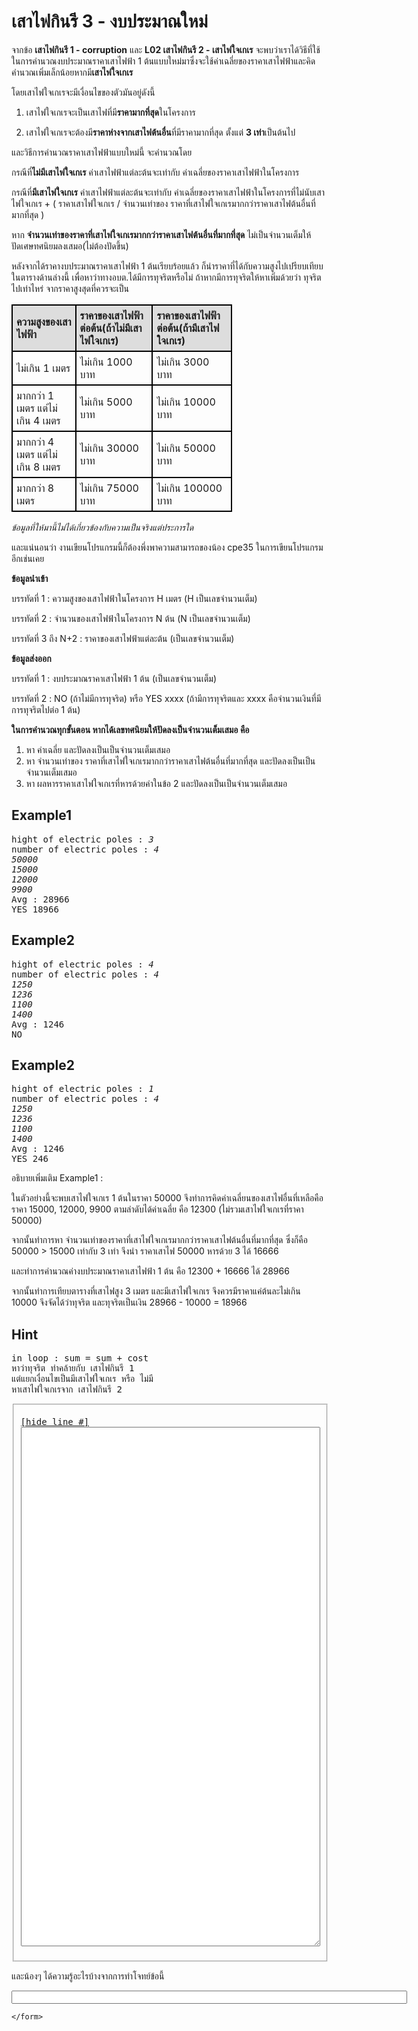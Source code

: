 <div id="current" aria-labelledby="ui-id-10" role="tabpanel" class="ui-tabs-panel ui-corner-bottom ui-widget-content" aria-hidden="false">
    <form method="post" action="/elab/lab/submit/1023/11544/19019/" enctype="multipart/form-data" autocomplete="off">
      <div id="assignment-body">
        <input type="hidden" name="csrfmiddlewaretoken" value="nyrXxgCMFpoIM6QxGYVx1wdKuuI5lQf8MaP4YdQ5V2QxUKBYw6gA5S2KwcJb3VvI">
        <h1>เสาไฟกินรี 3 - งบประมาณใหม่</h1><p>จากข้อ <strong>เสาไฟกินรี 1 - corruption</strong> และ <strong>L02 เสาไฟกินรี 2 - เสาไฟใจเกเร</strong> จะพบว่าเราได้วิธีที่ใช้ในการคำนวณงบประมาณราคาเสาไฟฟ้า 1 ต้นแบบใหม่มาซึ่งจะใช้ค่าเฉลี่ยของราคาเสาไฟฟ้าและคิดคำนวณเพิ่มเล็กน้อยหากมี<strong>เสาไฟใจเกเร</strong></p><p>โดยเสาไฟใจเกเรจะมีเงื่อนไขของตัวมันอยู่ดังนี้</p><ol><li><p>เสาไฟใจเกเรจะเป็นเสาไฟที่มี<strong>ราคามากที่สุด</strong>ในโครงการ</p></li><li><p>เสาไฟใจเกเรจะต้องมี<strong>ราคาห่างจากเสาไฟต้นอื่น</strong>ที่มีราคามากที่สุด ตั้งแต่ <strong>3 เท่า</strong>เป็นต้นไป </p></li></ol><p>และวิธีการคำนวณราคาเสาไฟฟ้าแบบใหม่นี้ จะคำนวณโดย</p><p>กรณีที่<strong>ไม่มีเสาไฟใจเกเร</strong> ค่าเสาไฟฟ้าแต่ละต้นจะเท่ากับ ค่าเฉลี่ยของราคาเสาไฟฟ้าในโครงการ</p><p>กรณีที่<strong>มีเสาไฟใจเกเร</strong> ค่าเสาไฟฟ้าแต่ละต้นจะเท่ากับ ค่าเฉลี่ยของราคาเสาไฟฟ้าในโครงการที่ไม่นับเสาไฟใจเกเร + ( ราคาเสาไฟใจเกเร / จำนวนเท่าของ ราคาที่เสาไฟใจเกเรมากกว่าราคาเสาไฟต้นอื่นที่มากที่สุด ) </p><p>หาก <strong>จำนวนเท่าของราคาที่เสาไฟใจเกเรมากกว่าราคาเสาไฟต้นอื่นที่มากที่สุด</strong> ไม่เป็นจำนวนเต็มให้ปัดเศษทศนิยมลงเสมอ(ไม่ต้องปัดขึ้น)</p><p>หลังจากได้ราคางบประมาณราคาเสาไฟฟ้า 1 ต้นเรียบร้อยแล้ว ก็นำราคาที่ได้กับความสูงไปเปรียบเทียบในตารางด้านล่างนี้ เพื่อหาว่าทางอบต.ได้มีการทุจริตหรือไม่ ถ้าหากมีการทุจริตให้หาเพิ่มด้วยว่า ทุจริตไปเท่าไหร่ จากราคาสูงสุดที่ควรจะเป็น
<style>
table {
  border-collapse: collapse;
  width: 70%;
}
td, th {
  border: 2px solid #000000;
  text-align: left;
  padding: 6px;
}
th {
  background-color: #dddddd;
}
</style></p><table>
  <tbody><tr>
    <th>ความสูงของเสาไฟฟ้า </th>
    <th>ราคาของเสาไฟฟ้าต่อต้น(ถ้าไม่มีเสาไฟใจเกเร) </th>
    <th>ราคาของเสาไฟฟ้าต่อต้น(ถ้ามีเสาไฟใจเกเร) </th>
  </tr>
  <tr>
    <td>ไม่เกิน 1 เมตร</td>
    <td>ไม่เกิน 1000 บาท</td>
    <td>ไม่เกิน 3000 บาท</td>
  </tr>
  <tr>
    <td>มากกว่า 1 เมตร แต่ไม่เกิน 4 เมตร</td>
    <td>ไม่เกิน 5000 บาท</td>
    <td>ไม่เกิน 10000 บาท</td>
  </tr>
  <tr>
    <td>มากกว่า 4 เมตร แต่ไม่เกิน 8 เมตร</td>
    <td>ไม่เกิน 30000 บาท</td>
    <td>ไม่เกิน 50000 บาท</td>
  </tr>
  <tr>
    <td>มากกว่า 8 เมตร</td>
    <td>ไม่เกิน 75000 บาท</td>
    <td>ไม่เกิน 100000 บาท</td>
  </tr>
</tbody></table>
<p><em>ข้อมูลที่ให้มานี้ไม่ได้เกี่ยวข้องกับความเป็นจริงแต่ประการใด</em></p><p>และแน่นอนว่า งานเขียนโปรแกรมนี้ก็ต้องพึ่งพาความสามารถของน้อง cpe35 ในการเขียนโปรแกรมอีกเช่นเคย</p><p><strong>ข้อมูลนำเข้า</strong></p><p>บรรทัดที่ 1 : ความสูงของเสาไฟฟ้าในโครงการ H เมตร (H เป็นเลขจำนวนเต็ม)</p><p>บรรทัดที่ 2 : จำนวนของเสาไฟฟ้าในโครงการ N ต้น (N เป็นเลขจำนวนเต็ม)</p><p>บรรทัดที่ 3 ถึง N+2 : ราคาของเสาไฟฟ้าแต่ละต้น (เป็นเลขจำนวนเต็ม)</p><p><strong>ข้อมูลส่งออก</strong></p><p>บรรทัดที่ 1 : งบประมาณราคาเสาไฟฟ้า 1 ต้น (เป็นเลขจำนวนเต็ม)</p><p>บรรทัดที่ 2 : NO (ถ้าไม่มีการทุจริต) หรือ YES xxxx (ถ้ามีการทุจริตและ xxxx คือจำนวนเงินที่มีการทุจริตไปต่อ 1 ต้น)</p><p><strong>ในการคำนวณทุกขั้นตอน หากได้เลขทศนิยมให้ปัดลงเป็นจำนวนเต็มเสมอ คือ</strong></p><ol><li>หา ค่าเฉลี่ย และปัดลงเป็นเป็นจำนวนเต็มเสมอ</li><li>หา จำนวนเท่าของ ราคาที่เสาไฟใจเกเรมากกว่าราคาเสาไฟต้นอื่นที่มากที่สุด และปัดลงเป็นเป็นจำนวนเต็มเสมอ</li><li>หา ผลหารราคาเสาไฟใจเกเรที่หารด้วยค่าในข้อ 2 และปัดลงเป็นเป็นจำนวนเต็มเสมอ</li></ol><h2>Example1</h2><p></p><pre class="output">hight of electric poles : <em>3</em>
number of electric poles : <em>4</em>
<em>50000</em>
<em>15000</em>
<em>12000</em>
<em>9900</em>
Avg : 28966
YES 18966
</pre><p></p><h2>Example2</h2><p></p><pre class="output">hight of electric poles : <em>4</em>
number of electric poles : <em>4</em>
<em>1250</em>
<em>1236</em>
<em>1100</em>
<em>1400</em>
Avg : 1246
NO
</pre><p></p><h2>Example2</h2><p></p><pre class="output">hight of electric poles : <em>1</em>
number of electric poles : <em>4</em>
<em>1250</em>
<em>1236</em>
<em>1100</em>
<em>1400</em>
Avg : 1246
YES 246
</pre><p></p><p>อธิบายเพิ่มเติม Example1 :</p><p>ในตัวอย่างนี้จะพบเสาไฟใจเกเร 1 ต้นในราคา 50000 จึงทำการคิดค่าเฉลี่ยนของเสาไฟอื่นที่เหลือคือราคา 15000, 12000, 9900 ตามลำดับได้ค่าเฉลี่ย คือ 12300 (ไม่รวมเสาไฟใจเกเรที่ราคา 50000)</p><p>จากนั้นทำการหา จำนวนเท่าของราคาที่เสาไฟใจเกเรมากกว่าราคาเสาไฟต้นอื่นที่มากที่สุด ซึ่งก็คือ 50000 &gt; 15000 เท่ากับ 3 เท่า จึงนำ ราคาเสาไฟ 50000 หารด้วย 3 ได้ 16666</p><p>และทำการคำนวณค่างบประมาณราคาเสาไฟฟ้า 1 ต้น คือ 12300 + 16666 ได้ 28966 </p><p>จากนั้นทำการเทียบตารางที่เสาไฟสูง 3 เมตร และมีเสาไฟใจเกเร จึงควรมีราคาแค่ต้นละไม่เกิน 10000 จึงจัดได้ว่าทุจริต และทุจริตเป็นเงิน 28966 - 10000 = 18966</p><h2>Hint</h2><p></p><pre class="output">in loop : sum = sum + cost
หาว่าทุจริต ทำคล้ายกับ เสาไฟกินรี 1 
แต่แยกเงื่อนไขเป็นมีเสาไฟใจเกเร หรือ ไม่มี
หาเสาไฟใจเกเรจาก เสาไฟกินรี 2
</pre><p></p><p></p><fieldset><pre><div class="code-menu"><a href="#" class="lineno-toggle">[hide line #]</a></div><code class="source"><textarea class="codeblank" cols="57" name="b1" rows="55" wrap="off" autocomplete="off"></textarea></code></pre></fieldset><p></p><p>และน้องๆ ได้ความรู้อะไรบ้างจากการทำโจทย์ข้อนี้</p><p><input class="textblank" name="b2" size="76" type="text" value=""></p> 
      </div>
      
      
    </form>
  </div>